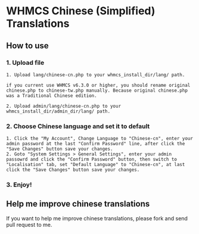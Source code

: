 # WHMCS Chinese (Simplified) Translations

## How to use

### 1. Upload file

    1. Upload lang/chinese-cn.php to your whmcs_install_dir/lang/ path.

    if you current use WHMCS v6.3.0 or higher, you should rename original chinese.php to chinese-tw.php manually. Because original chinese.php was a Traditional Chinese edition.

    2. Upload admin/lang/chinese-cn.php to your whmcs_install_dir/admin_dir/lang/ path.

### 2. Choose Chinese language and set it to default

    1. Click the "My Account", Change Language to "Chinese-cn", enter your admin password at the last "Confirm Password" line, after click the "Save Changes" button save your changes.
    2. Goto "System Settings > General Settings", enter your admin passowrd and click the "Confirm Password" button, then switch to "Localisation" tab, set "Default Language" to "Chinese-cn", at last click the "Save Changes" button save your changes.

### 3. Enjoy!

## Help me improve chinese translations

If you want to help me improve chinese translations, please fork and send pull request to me.

